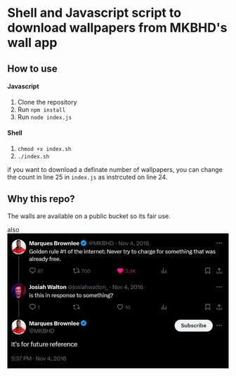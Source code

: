 # Shell and Javascript script to download wallpapers from MKBHD's wall app

## How to use

#### Javascript

1. Clone the repository
2. Run `npm install`
3. Run `node index.js`

#### Shell

1. `chmod +x index.sh`
2. `./index.sh`

if you want to download a definate number of wallpapers, you can change the count in line 25 in `index.js` as instrcuted on line 24.

## Why this repo?
The walls are available on a public bucket so its fair use.

also 
![mkbhd](mkbhd.png)
